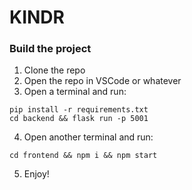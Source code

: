 # KINDR

### Build the project
1) Clone the repo
2) Open the repo in VSCode or whatever
3) Open a terminal and run:
```
pip install -r requirements.txt
cd backend && flask run -p 5001
```
4) Open another terminal and run:
```
cd frontend && npm i && npm start
```
5) Enjoy!
